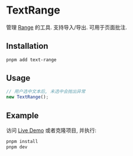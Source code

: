 # TextRange

管理 [Range](https://developer.mozilla.org/zh-CN/docs/Web/API/Range) 的工具. 支持导入/导出. 可用于页面批注.

## Installation

```bash
pnpm add text-range
```

## Usage

```ts
// 用户选中文本后, 未选中会抛出异常
new TextRange();
```

## Example

访问 [Live Demo](https://pinghuazhuang.github.io/comments/text-range/) 或者克隆项目, 并执行:

```bash
pnpm install
pnpm dev
```
